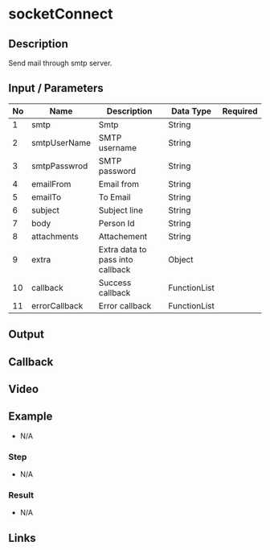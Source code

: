 # socketConnect

## Description

Send mail through smtp server.

## Input / Parameters

| No | Name | Description | Data Type | Required |
| ------ | ------ | ------ |------ | ------ |
| 1 | smtp | Smtp | String |   |
| 2 | smtpUserName | SMTP username | String |  | 
| 3 | smtpPasswrod | SMTP password | String |  | 
| 4 | emailFrom | Email from | String |  | 
| 5 | emailTo | To Email | String |  | 
| 6 | subject | Subject line | String |  | 
| 7 | body | Person Id | String |  | 
| 8 | attachments | Attachement | String |  | 
| 9 | extra | Extra data to pass into callback | Object |  | 
| 10 | callback | Success callback | FunctionList |  | 
| 11 | errorCallback | Error callback | FunctionList |  | 

## Output

## Callback

## Video

## Example

- N/A

### Step

- N/A

### Result

- N/A

## Links